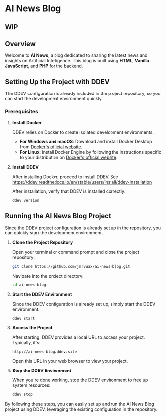 
# AI News Blog

## WIP

## Overview

Welcome to **AI News**, a blog dedicated to sharing the latest news and insights on Artificial Intelligence. This blog is built using **HTML**, **Vanilla JavaScript**, and **PHP** for the backend.

## Setting Up the Project with DDEV

The DDEV configuration is already included in the project repository, so you can start the development environment quickly.

### Prerequisites

1. **Install Docker**

   DDEV relies on Docker to create isolated development environments.

   - **For Windows and macOS**: Download and install Docker Desktop from [Docker's official website](https://docs.docker.com/get-docker/).
   - **For Linux**: Install Docker Engine by following the instructions specific to your distribution on [Docker's official website](https://docs.docker.com/engine/install/).

2. **Install DDEV**

   After installing Docker, proceed to install DDEV. See https://ddev.readthedocs.io/en/stable/users/install/ddev-installation 

   After installation, verify that DDEV is installed correctly:

   ```bash
   ddev version
   ```

## Running the AI News Blog Project

Since the DDEV project configuration is already set up in the repository, you can quickly start the development environment.

1. **Clone the Project Repository**

   Open your terminal or command prompt and clone the project repository:

   ```bash
   git clone https://github.com/jmrvuax/ai-news-blog.git
   ```

   Navigate into the project directory:

   ```bash
   cd ai-news-blog
   ```

2. **Start the DDEV Environment**

   Since the DDEV configuration is already set up, simply start the DDEV environment:

   ```bash
   ddev start
   ```

3. **Access the Project**

   After starting, DDEV provides a local URL to access your project. Typically, it's:

   ```
   http://ai-news-blog.ddev.site
   ```

   Open this URL in your web browser to view your project.

4. **Stop the DDEV Environment**

   When you're done working, stop the DDEV environment to free up system resources:

   ```bash
   ddev stop
   ```

By following these steps, you can easily set up and run the AI News Blog project using DDEV, leveraging the existing configuration in the repository.
